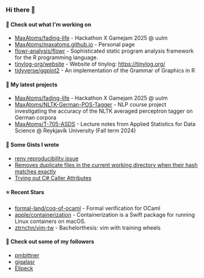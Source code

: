 ### Hi there 👋

#### 👷 Check out what I'm working on

- [MaxAtoms/fading-life](https://github.com/MaxAtoms/fading-life) - Hackathon X Gamejam 2025 @ uulm
- [MaxAtoms/maxatoms.github.io](https://github.com/MaxAtoms/maxatoms.github.io) - Personal page
- [flowr-analysis/flowr](https://github.com/flowr-analysis/flowr) - Sophisticated static program analysis framework for the R programming language.
- [tinylog-org/website](https://github.com/tinylog-org/website) - Website of tinylog: https://tinylog.org/
- [tidyverse/ggplot2](https://github.com/tidyverse/ggplot2) - An implementation of the Grammar of Graphics in R

#### 🌱 My latest projects

- [MaxAtoms/fading-life](https://github.com/MaxAtoms/fading-life) - Hackathon X Gamejam 2025 @ uulm
- [MaxAtoms/NLTK-German-POS-Tagger](https://github.com/MaxAtoms/NLTK-German-POS-Tagger) - NLP course project investigating the accuracy of the NLTK averaged perceptron tagger on German corpora
- [MaxAtoms/T-705-ASDS](https://github.com/MaxAtoms/T-705-ASDS) - Lecture notes from Applied Statistics for Data Science @ Reykjavík University (Fall term 2024)

#### 📓 Some Gists I wrote

- [renv reproducibility issue](https://gist.github.com/fa19949eb41f7bdc24277cc49a73de2f)
- [Removes duplicate files in the current working directory when their hash matches exactly](https://gist.github.com/adb1a103726545c84d591b7be5eec134)
- [Trying out C# Caller Attributes](https://gist.github.com/9b9f14f7bab6d7ed7a64316d211d5f5d)

#### ⭐ Recent Stars

- [formal-land/coq-of-ocaml](https://github.com/formal-land/coq-of-ocaml) - Formal verification for OCaml
- [apple/containerization](https://github.com/apple/containerization) - Containerization is a Swift package for running Linux containers on macOS.
- [ztrnchn/vim-tw](https://github.com/ztrnchn/vim-tw) - Bachelorthesis: vim with training wheels

#### 👯 Check out some of my followers

- [pmbittner](https://github.com/pmbittner)
- [gigalasr](https://github.com/gigalasr)
- [Ellpeck](https://github.com/Ellpeck)
